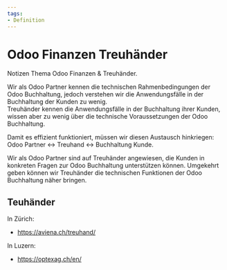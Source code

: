```yaml
---
tags:
- Definition
---
```

# Odoo Finanzen Treuhänder

Notizen Thema Odoo Finanzen & Treuhänder.

Wir als Odoo Partner kennen die technischen Rahmenbedingungen der Odoo Buchhaltung, jedoch verstehen wir die Anwendungsfälle in der Buchhaltung der Kunden zu wenig.  
Treuhänder kennen die Anwendungsfälle in der Buchhaltung ihrer Kunden, wissen aber zu wenig über die technische Voraussetzungen der Odoo Buchhaltung.

Damit es effizient funktioniert, müssen wir diesen Austausch hinkriegen: Odoo Partner <-> Treuhand <-> Buchhaltung Kunde.

Wir als Odoo Partner sind auf Treuhänder angewiesen, die Kunden in konkreten Fragen zur Odoo Buchhaltung unterstützen können. Umgekehrt geben können wir Treuhänder die technischen Funktionen der Odoo Buchhaltung näher bringen.

## Teuhänder

In Zürich:

* https://aviena.ch/treuhand/

In Luzern:

* https://optexag.ch/en/